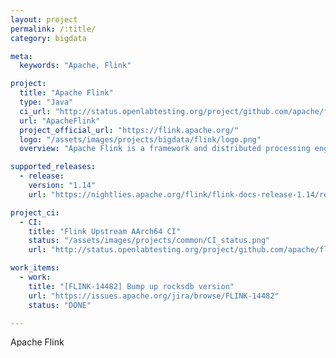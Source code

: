```yaml
---
layout: project
permalink: /:title/
category: bigdata

meta:
  keywords: "Apache, Flink"

project:
  title: "Apache Flink"
  type: "Java"
  ci_url: "http://status.openlabtesting.org/project/github.com/apache/flink"
  url: "ApacheFlink"
  project_official_url: "https://flink.apache.org/"
  logo: "/assets/images/projects/bigdata/flink/logo.png"
  overview: "Apache Flink is a framework and distributed processing engine for stateful computations over unbounded and bounded data streams. Flink has been designed to run in all common cluster environments, perform computations at in-memory speed and at any scale."

supported_releases:
  - release:
    version: "1.14"
    url: "https://nightlies.apache.org/flink/flink-docs-release-1.14/release-notes/flink-1.14/"

project_ci:
  - CI:
    title: "Flink Upstream AArch64 CI"
    status: "/assets/images/projects/common/CI_status.png"
    url: "http://status.openlabtesting.org/project/github.com/apache/flink"

work_items:
  - work:
    title: "[FLINK-14482] Bump up rocksdb version"
    url: "https://issues.apache.org/jira/browse/FLINK-14482"
    status: "DONE"

---
```


<p>Apache Flink</p>
